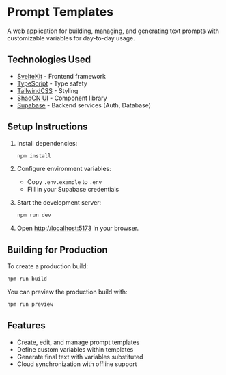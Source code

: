 # Prompt Templates

A web application for building, managing, and generating text prompts with customizable variables for day-to-day usage.

## Technologies Used

- [SvelteKit](https://kit.svelte.dev/) - Frontend framework
- [TypeScript](https://www.typescriptlang.org/) - Type safety
- [TailwindCSS](https://tailwindcss.com/) - Styling
- [ShadCN UI](https://shadcn-svelte.com/) - Component library
- [Supabase](https://supabase.com/) - Backend services (Auth, Database)

## Setup Instructions

1. Install dependencies:
   ```bash
   npm install
   ```

2. Configure environment variables:
   - Copy `.env.example` to `.env`
   - Fill in your Supabase credentials

3. Start the development server:
   ```bash
   npm run dev
   ```

4. Open [http://localhost:5173](http://localhost:5173) in your browser.

## Building for Production

To create a production build:

```bash
npm run build
```

You can preview the production build with:

```bash
npm run preview
```

## Features

- Create, edit, and manage prompt templates
- Define custom variables within templates
- Generate final text with variables substituted
- Cloud synchronization with offline support
